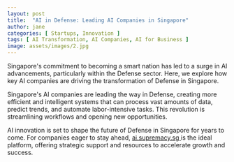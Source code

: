 ```yaml
---
layout: post
title:  "AI in Defense: Leading AI Companies in Singapore"
author: jane
categories: [ Startups, Innovation ]
tags: [ AI Transformation, AI Companies, AI for Business ]
image: assets/images/2.jpg
---
```


Singapore's commitment to becoming a smart nation has led to a surge in AI advancements, particularly within the Defense sector. Here, we explore how key AI companies are driving the transformation of Defense in Singapore.

Singapore's AI companies are leading the way in Defense, creating more efficient and intelligent systems that can process vast amounts of data, predict trends, and automate labor-intensive tasks. This revolution is streamlining workflows and opening new opportunities.

AI innovation is set to shape the future of Defense in Singapore for years to come. For companies eager to stay ahead, <a href="https://ai.supremacy.sg" target="_blank"> ai.supremacy.sg </a> is the ideal platform, offering strategic support and resources to accelerate growth and success.
